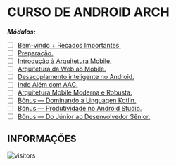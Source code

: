 # CURSO DE ANDROID ARCH

***Módulos:***

- [ ] [Bem-vindo + Recados Importantes.](#)
- [ ] [Preparação.](#)
- [ ] [Introdução à Arquitetura Mobile.](#)
- [ ] [Arquitetura da Web ao Mobile.](#)
- [ ] [Desacoplamento inteligente no Android.](#)
- [ ] [Indo Além com AAC.](#)
- [ ] [Arquitetura Mobile Moderna e Robusta.](#)
- [ ] [Bônus — Dominando a Linguagen Kotlin.](#)
- [ ] [Bônus — Produtividade no Android Studio.](#)
- [ ] [Bônus — Do Júnior ao Desenvolvedor Sênior.](#)

## INFORMAÇÕES

![visitors](https://visitor-badge.glitch.me/badge?page_id=Devsgeeknerd.curso-de-android-arch "Total de Visitas")
